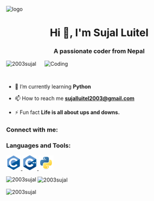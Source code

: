 ![logo](https://user-images.githubusercontent.com/90236635/232446433-d5540fa2-fe28-4bb8-b929-cdb51fe61336.gif)
<h1 align="center">Hi 👋, I'm Sujal Luitel</h1>
<h3 align="center">A passionate coder from Nepal</h3>
<img align="right" alt="Coding" width="400" src="https://media.giphy.com/media/v1.Y2lkPTc5MGI3NjExN2hsajgxaXRndGNsbzFhOGxzejJsczZ3NWc3c3VhMDY5ODZkM2p5YyZlcD12MV9pbnRlcm5hbF9naWZfYnlfaWQmY3Q9cw/zhYSVCirREeIZtONCI/giphy.gif">

<p align="left"> <img src="https://komarev.com/ghpvc/?username=2003sujal&label=Profile%20views&color=0e75b6&style=flat" alt="2003sujal" /> </p>

<p align="left"> <a href="https://twitter.com/" target="blank"><img src="https://img.shields.io/twitter/follow/?logo=twitter&style=for-the-badge" alt="" /></a> </p>

- 🌱 I’m currently learning **Python**

- 📫 How to reach me **sujalluitel2003@gmail.com**

- ⚡ Fun fact **Life is all about ups and downs.**

<h3 align="left">Connect with me:</h3>
<p align="left">
</p>

<h3 align="left">Languages and Tools:</h3>
<p align="left"> <a href="https://www.cprogramming.com/" target="_blank" rel="noreferrer"> <img src="https://raw.githubusercontent.com/devicons/devicon/master/icons/c/c-original.svg" alt="c" width="40" height="40"/> </a> <a href="https://www.w3schools.com/cpp/" target="_blank" rel="noreferrer"> <img src="https://raw.githubusercontent.com/devicons/devicon/master/icons/cplusplus/cplusplus-original.svg" alt="cplusplus" width="40" height="40"/> </a> <a href="https://www.python.org" target="_blank" rel="noreferrer"> <img src="https://raw.githubusercontent.com/devicons/devicon/master/icons/python/python-original.svg" alt="python" width="40" height="40"/> </a> </p>

<p><img align="left" src="https://github-readme-stats.vercel.app/api/top-langs?username=2003sujal&show_icons=true&locale=en&layout=compact" alt="2003sujal" /></p>

<p>&nbsp;<img align="center" src="https://github-readme-stats.vercel.app/api?username=2003sujal&show_icons=true&locale=en" alt="2003sujal" /></p>

<p><img align="center" src="https://github-readme-streak-stats.herokuapp.com/?user=2003sujal&" alt="2003sujal" /></p>
